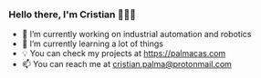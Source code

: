 ### Hello there, I'm Cristian 👨🏻‍💻

- 🔭 I’m currently working on industrial automation and robotics
- 🌱 I’m currently learning a lot of things
- 💡 You can check my projects at <https://palmacas.com> 
- 📫 You can reach me at <cristian.palma@protonmail.com>

<!--
**palmacas/palmacas** is a ✨ _special_ ✨ repository because its `README.md` (this file) appears on your GitHub profile.

Here are some ideas to get you started:

- 🔭 I’m currently working on ...
- 🌱 I’m currently learning ...
- 👯 I’m looking to collaborate on ...
- 🤔 I’m looking for help with ...
- 💬 Ask me about ...
- 📫 How to reach me: ...
- 😄 Pronouns: ...
- ⚡ Fun fact: ...
-->
